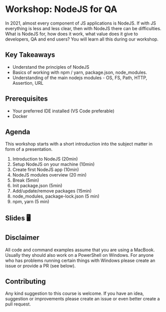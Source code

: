 # Workshop: NodeJS for QA

In 2021, almost every component of JS applications is NodeJS. If with JS everything is less and less clear, then with NodeJS there can be difficulties. What is NodeJS for, how does it work, what value does it give to developers, QA and end users? You will learn all this during our workshop.

## Key Takeaways

- Understand the principles of NodeJS
- Basics of working with npm / yarn, package.json, node_modules.
- Understanding of the main nodejs modules - OS, FS, Path, HTTP, Assertion, URL

## Prerequisites

- Your preferred IDE installed (VS Code preferable)
- Docker

## Agenda

This workshop starts with a short introduction into the subject matter in form of a presentation. 

1. Introduction to NodeJS (20min)
1. Setup NodeJS on your machine (10min)
1. Create first NodeJS app (10min)
1. NodeJS modules overview (20 min)
1. Break (5min)
1. Init package.json (5min)
1. Add/update/remove packages (15min)
1. node_modules, package-lock.json (5 min)
1. npm, yarn (5 min)

## Slides 🖥

[Node.JS Presentation]: https://docs.google.com/presentation/d/1urqsBWoN5hfjtfnvYctL7II_p7_uzZwaxWPbF0GlxcY/edit?usp=sharing

## Disclaimer
All code and command examples assume that you are using a MacBook. Usually they should also work on a PowerShell on Windows. For anyone who has problems running certain things with Windows please create an issue or provide a PR (see below).

## Contributing
Any kind suggestion to this course is welcome. If you have an idea, suggestion or improvements please create an issue or even better create a pull request.
